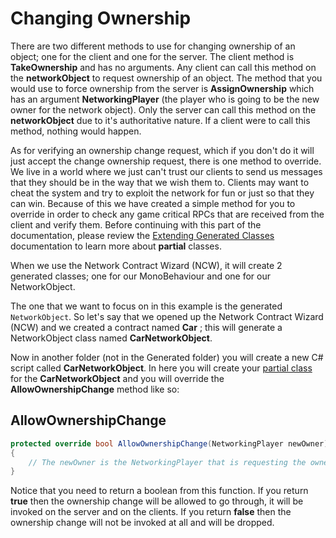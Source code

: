 # Changing Ownership

There are two different methods to use for changing ownership of an object; one for the client and one for the server. The client method is **TakeOwnership** and has no arguments. Any client can call this method on the **networkObject** to request ownership of an object. The method that you would use to force ownership from the server is **AssignOwnership** which has an argument **NetworkingPlayer** \(the player who is going to be the new owner for the network object\). Only the server can call this method on the **networkObject** due to it's authoritative nature. If a client were to call this method, nothing would happen.

As for verifying an ownership change request, which if you don't do it will just accept the change ownership request, there is one method to override. We live in a world where we just can't trust our clients to send us messages that they should be in the way that we wish them to. Clients may want to cheat the system and try to exploit the network for fun or just so that they can win. Because of this we have created a simple method for you to override in order to check any game critical RPCs that are received from the client and verify them. Before continuing with this part of the documentation, please review the [Extending Generated Classes](https://github.com/andreivreja/ForgeNetworkingRemastered/tree/3e106b6d53966d4ac3b3490b277edc6696d12aeb/NetworkContractWizard/extending-generated-classes.md) documentation to learn more about **partial** classes.

When we use the Network Contract Wizard \(NCW\), it will create 2 generated classes; one for our MonoBehaviour and one for our NetworkObject.

The one that we want to focus on in this example is the generated `NetworkObject`. So let's say that we opened up the Network Contract Wizard \(NCW\) and we created a contract named **Car** ; this will generate a NetworkObject class named **CarNetworkObject**.

Now in another folder \(not in the Generated folder\) you will create a new C\# script called **CarNetworkObject**. In here you will create your [partial class](https://msdn.microsoft.com/en-us/library/wa80x488.aspx) for the **CarNetworkObject** and you will override the **AllowOwnershipChange** method like so:

## AllowOwnershipChange

```csharp
protected override bool AllowOwnershipChange(NetworkingPlayer newOwner)
{
    // The newOwner is the NetworkingPlayer that is requesting the ownership change, you can get the current owner with just "Owner"
}
```

Notice that you need to return a boolean from this function. If you return **true** then the ownership change will be allowed to go through, it will be invoked on the server and on the clients. If you return **false** then the ownership change will not be invoked at all and will be dropped.

